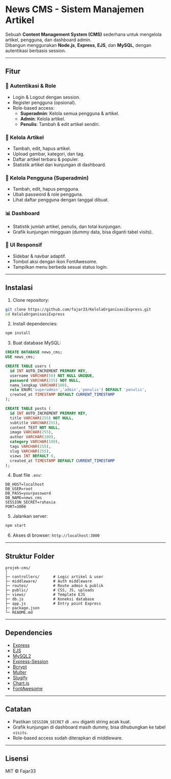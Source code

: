 
# News CMS - Sistem Manajemen Artikel

Sebuah **Content Management System (CMS)** sederhana untuk mengelola artikel, pengguna, dan dashboard admin.  
Dibangun menggunakan **Node.js**, **Express**, **EJS**, dan **MySQL**, dengan autentikasi berbasis session.

---

## Fitur

### 🔐 Autentikasi & Role
- Login & Logout dengan session.
- Register pengguna (opsional).
- Role-based access:
  - **Superadmin**: Kelola semua pengguna & artikel.
  - **Admin**: Kelola artikel.
  - **Penulis**: Tambah & edit artikel sendiri.

### 📝 Kelola Artikel
- Tambah, edit, hapus artikel.
- Upload gambar, kategori, dan tag.
- Daftar artikel terbaru & populer.
- Statistik artikel dan kunjungan di dashboard.

### 👥 Kelola Pengguna (Superadmin)
- Tambah, edit, hapus pengguna.
- Ubah password & role pengguna.
- Lihat daftar pengguna dengan tanggal dibuat.

### 📊 Dashboard
- Statistik jumlah artikel, penulis, dan total kunjungan.
- Grafik kunjungan mingguan (dummy data, bisa diganti tabel visits).

### 🎨 UI Responsif
- Sidebar & navbar adaptif.
- Tombol aksi dengan ikon FontAwesome.
- Tampilkan menu berbeda sesuai status login.

---

## Instalasi

1. Clone repository:

```bash
git clone https://github.com/fajar33/KelolaOrganisasiExpress.git
cd KelolaOrganisasiExpress
````

2. Install dependencies:

```bash
npm install
```

3. Buat database MySQL:

```sql
CREATE DATABASE news_cms;
USE news_cms;

CREATE TABLE users (
  id INT AUTO_INCREMENT PRIMARY KEY,
  username VARCHAR(50) NOT NULL UNIQUE,
  password VARCHAR(255) NOT NULL,
  nama_lengkap VARCHAR(100),
  role ENUM('superadmin','admin','penulis') DEFAULT 'penulis',
  created_at TIMESTAMP DEFAULT CURRENT_TIMESTAMP
);

CREATE TABLE posts (
  id INT AUTO_INCREMENT PRIMARY KEY,
  title VARCHAR(255) NOT NULL,
  subtitle VARCHAR(255),
  content TEXT NOT NULL,
  image VARCHAR(255),
  author VARCHAR(100),
  category VARCHAR(100),
  tags VARCHAR(255),
  slug VARCHAR(255),
  views INT DEFAULT 0,
  created_at TIMESTAMP DEFAULT CURRENT_TIMESTAMP
);
```

4. Buat file `.env`:

```
DB_HOST=localhost
DB_USER=root
DB_PASS=yourpassword
DB_NAME=news_cms
SESSION_SECRET=rahasia
PORT=3000
```

5. Jalankan server:

```bash
npm start
```

6. Akses di browser: `http://localhost:3000`

---

## Struktur Folder

```
projek-cms/
│
├─ controllers/      # Logic artikel & user
├─ middleware/       # Auth middleware
├─ routes/           # Route admin & publik
├─ public/           # CSS, JS, uploads
├─ views/            # Template EJS
├─ db.js             # Koneksi database
├─ app.js            # Entry point Express
├─ package.json
└─ README.md
```

---

## Dependencies

* [Express](https://expressjs.com/)
* [EJS](https://ejs.co/)
* [MySQL2](https://www.npmjs.com/package/mysql2)
* [Express-Session](https://www.npmjs.com/package/express-session)
* [Bcrypt](https://www.npmjs.com/package/bcrypt)
* [Multer](https://www.npmjs.com/package/multer)
* [Slugify](https://www.npmjs.com/package/slugify)
* [Chart.js](https://www.chartjs.org/)
* [FontAwesome](https://fontawesome.com/)

---

## Catatan

* Pastikan `SESSION_SECRET` di `.env` diganti string acak kuat.
* Grafik kunjungan di dashboard masih dummy, bisa dihubungkan ke tabel `visits`.
* Role-based access sudah diterapkan di middleware.

---

## Lisensi

MIT © Fajar33


